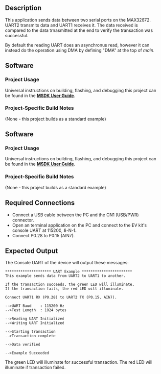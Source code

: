 ## Description

This application sends data between two serial ports on the MAX32672. UART2 transmits data and UART1 receives it. The data received is compared to the data trnasmitted at the end to verify the transaction was successful.

By default the reading UART does an asynchronus read, however it can instead do the operation using DMA by defining "DMA" at the top of *main*.  

## Software

### Project Usage

Universal instructions on building, flashing, and debugging this project can be found in the **[MSDK User Guide](https://analog-devices-msdk.github.io/msdk/USERGUIDE/)**.

### Project-Specific Build Notes

(None - this project builds as a standard example)


## Software

### Project Usage

Universal instructions on building, flashing, and debugging this project can be found in the **[MSDK User Guide](https://analog-devices-msdk.github.io/msdk/USERGUIDE/)**.

### Project-Specific Build Notes

(None - this project builds as a standard example)

## Required Connections

-   Connect a USB cable between the PC and the CN1 (USB/PWR) connector.
-   Open an terminal application on the PC and connect to the EV kit's console UART at 115200, 8-N-1.
-   Connect P0.28 to P0.15 (AIN7).

## Expected Output

The Console UART of the device will output these messages:

```
********************* UART Example ***********************
This example sends data from UART2 to UART1 to another.

If the transaction succeeds, the green LED will illuminate.
If the transaction fails, the red LED will illuminate.

Connect UART1 RX (P0.28) to UART2 TX (P0.15, AIN7).

-->UART Baud    : 115200 Hz
-->Test Length  : 1024 bytes

-->Reading UART Initialized
-->Writing UART Initialized

-->Starting transaction
-->Transaction complete

-->Data verified

-->Example Succeeded
```

The green LED will illuminate for successful transaction.
The red LED will illuminate if transaction failed.

